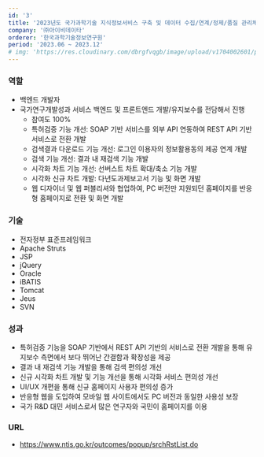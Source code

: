 ```yaml
---
id: '3'
title: '2023년도 국가과학기술 지식정보서비스 구축 및 데이터 수집/연계/정제/품질 관리체계 구축'
company: '㈜아이비데이타'
orderer: '한국과학기술정보연구원'
period: '2023.06 ~ 2023.12'
# img: 'https://res.cloudinary.com/dbrgfvqgb/image/upload/v1704002601/project_3-min_crop_gnxzrz.png'
---
```


### 역할

- 백엔드 개발자
- 국가연구개발성과 서비스 백엔드 및 프론트엔드 개발/유지보수를 전담해서 진행
  - 참여도 100%
  - 특허검증 기능 개선: SOAP 기반 서비스를 외부 API 연동하여 REST API 기반 서비스로 전환 개발
  - 검색결과 다운로드 기능 개선: 로그인 이용자의 정보활용동의 제공 연계 개발
  - 검색 기능 개선: 결과 내 재검색 기능 개발
  - 시각화 차트 기능 개선: 선버스트 차트 확대/축소 기능 개발
  - 시각화 신규 차트 개발: 다년도과제보고서 기능 및 화면 개발
  - 웹 디자이너 및 웹 퍼블리셔와 협업하여, PC 버전만 지원되던 홈페이지를 반응형 홈페이지로 전환 및 화면 개발

### 기술

- 전자정부 표준프레임워크
- Apache Struts
- JSP
- jQuery
- Oracle
- iBATIS
- Tomcat
- Jeus
- SVN

### 성과

- 특허검증 기능을 SOAP 기반에서 REST API 기반의 서비스로 전환 개발을 통해 유지보수 측면에서 보다 뛰어난 간결함과 확장성을 제공
- 결과 내 재검색 기능 개발을 통해 검색 편의성 개선
- 신규 시각화 차트 개발 및 기능 개선을 통해 시각화 서비스 편의성 개선
- UI/UX 개편을 통해 신규 홈페이지 사용자 편의성 증가
- 반응형 웹을 도입하여 모바일 웹 사이트에서도 PC 버전과 동일한 사용성 보장
- 국가 R&D 대민 서비스로서 많은 연구자와 국민이 홈페이지를 이용

### URL

- https://www.ntis.go.kr/outcomes/popup/srchRstList.do
